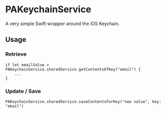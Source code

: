 # PAKeychainService


A very simple Swift wrapper around the iOS Keychain.

## Usage

### Retrieve

````
if let emailValue = PAKeychainService.sharedService.getContentsOfKey("email") {
    ...
}
````

### Update / Save

````
PAKeychainService.sharedService.saveContentsForKey("new value", key: "email")
````
